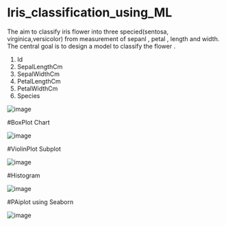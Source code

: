 # Iris_classification_using_ML

The aim to classify iris flower into three specied(sentosa, virginica,versicolor) from measurement of sepanl , petal , length and width.
The central goal is to design a model to classify the flower .

1.   Id
2.   SepalLengthCm
3.   SepalWidthCm
4.   PetalLengthCm
5.   PetalWidthCm
6.   Species

![image](https://github.com/yeshachauhan3/Iris_classification_using_ML/assets/110628046/aa8e183f-a65c-4606-89d7-35f0ae4b8a56)


#BoxPlot Chart


![image](https://github.com/yeshachauhan3/Iris_classification_using_ML/assets/110628046/521c194e-ab07-475c-8434-30fd497c81b2)

#ViolinPlot Subplot

![image](https://github.com/yeshachauhan3/Iris_classification_using_ML/assets/110628046/eb9c5122-1b24-40f7-a5f2-b79b4581b613)

#Histogram

![image](https://github.com/yeshachauhan3/Iris_classification_using_ML/assets/110628046/2ad832d3-0ece-4931-ae54-53b786f14a5b)

#PAiplot using Seaborn

![image](https://github.com/yeshachauhan3/Iris_classification_using_ML/assets/110628046/2a781131-1df2-459f-be69-86db37f522f3)

